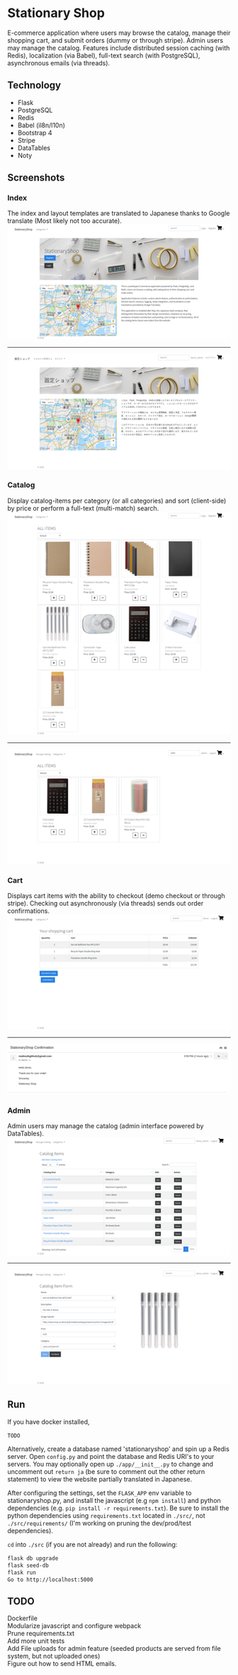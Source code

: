 # Stationary Shop

E-commerce application where users may browse the catalog, manage their
shopping cart, and submit orders (dummy or through stripe). Admin users may
manage the catalog. Features include distributed session caching (with Redis),
localization (via Babel), full-text search (with
PostgreSQL), asynchronous emails (via threads).

Technology
----------
* Flask
* PostgreSQL
* Redis
* Babel (il8n/l10n)
* Bootstrap 4
* Stripe
* DataTables
* Noty

Screenshots
---
### Index 
The index and layout templates are translated to Japanese thanks to Google
translate (Most likely not too accurate).
![index](/screenshots/main.png?raw=true "Index")
***
![japanese](/screenshots/japanese.png?raw=true "Japanese")
### Catalog  
Display catalog-items per category (or all categories) and sort (client-side)
by price or perform a full-text (multi-match) search.
![catalog](/screenshots/catalog.png?raw=true "Catalog")
***
![search](/screenshots/search.png?raw=true "Search")
### Cart
Displays cart items with the ability to checkout (demo checkout or through
stripe). Checking out asynchronously (via threads) sends out order
confirmations.
![cart](/screenshots/cart.png?raw=true "Cart")
***
![mail](/screenshots/mail.png?raw=true "Mail")
### Admin 
Admin users may manage the catalog (admin interface powered by DataTables).
![admin](/screenshots/admin.png?raw=true "Admin")
***
![edit](/screenshots/edit.png?raw=true "Edit")

Run
---
If you have docker installed,
```
TODO
```

Alternatively, create a database named 'stationaryshop' and spin up a Redis
server. Open `config.py` and point the database and Redis URI's to your
servers. You may optionally open up `./app/__init__.py` to change and uncomment out
`return ja` (be sure to comment out the other return statement) to view the
website partially translated in Japanese. 

After configuring the settings, set the `FLASK_APP` env variable to
stationaryshop.py, and install the javascript (e.g `npm install`) and python
dependencies (e.g. `pip install -r requirements.txt`). Be sure to install the
python dependencies using `requirements.txt` located in `./src/`, not
`./src/requirements/` (I'm working on pruning the dev/prod/test dependencies).

`cd` into `./src` (if you are not already) and run the following:
```
flask db upgrade
flask seed-db
flask run
Go to http://localhost:5000
```
TODO
----
Dockerfile  
Modularize javascript and configure webpack  
Prune requirements.txt  
Add more unit tests  
Add File uploads for admin feature (seeded products are served from file
system, but not uploaded ones)  
Figure out how to send HTML emails.
